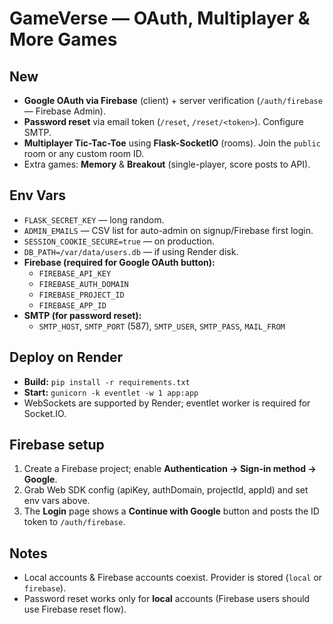 # GameVerse — OAuth, Multiplayer & More Games

## New
- **Google OAuth via Firebase** (client) + server verification (`/auth/firebase` — Firebase Admin).
- **Password reset** via email token (`/reset`, `/reset/<token>`). Configure SMTP.
- **Multiplayer Tic-Tac-Toe** using **Flask-SocketIO** (rooms). Join the `public` room or any custom room ID.
- Extra games: **Memory** & **Breakout** (single-player, score posts to API).

## Env Vars
- `FLASK_SECRET_KEY` — long random.
- `ADMIN_EMAILS` — CSV list for auto-admin on signup/Firebase first login.
- `SESSION_COOKIE_SECURE=true` — on production.
- `DB_PATH=/var/data/users.db` — if using Render disk.
- **Firebase (required for Google OAuth button):**
  - `FIREBASE_API_KEY`
  - `FIREBASE_AUTH_DOMAIN`
  - `FIREBASE_PROJECT_ID`
  - `FIREBASE_APP_ID`
- **SMTP (for password reset):**
  - `SMTP_HOST`, `SMTP_PORT` (587), `SMTP_USER`, `SMTP_PASS`, `MAIL_FROM`

## Deploy on Render
- **Build:** `pip install -r requirements.txt`
- **Start:** `gunicorn -k eventlet -w 1 app:app`
- WebSockets are supported by Render; eventlet worker is required for Socket.IO.

## Firebase setup
1. Create a Firebase project; enable **Authentication → Sign-in method → Google**.
2. Grab Web SDK config (apiKey, authDomain, projectId, appId) and set env vars above.
3. The **Login** page shows a **Continue with Google** button and posts the ID token to `/auth/firebase`.

## Notes
- Local accounts & Firebase accounts coexist. Provider is stored (`local` or `firebase`).
- Password reset works only for **local** accounts (Firebase users should use Firebase reset flow).

